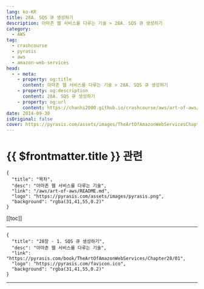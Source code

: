 ```yaml
---
lang: ko-KR
title: 28A. SQS 큐 생성하기
description: 아마존 웹 서비스를 다루는 기술 > 28A. SQS 큐 생성하기
category:
  - AWS
tag: 
  - crashcourse
  - pyrasis
  - aws 
  - amazon-web-services
head:
  - - meta:
    - property: og:title
      content: 아마존 웹 서비스를 다루는 기술 > 28A. SQS 큐 생성하기
    - property: og:description
      content: 28A. SQS 큐 생성하기
    - property: og:url
      content: https://chanhi2000.github.io/crashcourse/aws/art-of-aws/28A.html
date: 2014-09-30
isOriginal: false
cover: https://pyrasis.com/assets/images/TheArtOfAmazonWebServicesChapter28/3_.png
---
```


# {{ $frontmatter.title }} 관련

```component VPCard
{
  "title": "목차",
  "desc": "아마존 웹 서비스를 다루는 기술",
  "link": "/aws/art-of-aws/README.md",
  "logo": "https://pyrasis.com/assets/images/pyrasis.png",
  "background": "rgba(31,41,55,0.2)"
}
```

[[toc]]

---

```component VPCard
{
  "title": "28장 - 1. SQS 큐 생성하기",
  "desc": "아마존 웹 서비스를 다루는 기술",
  "link": "https://pyrasis.com/book/TheArtOfAmazonWebServices/Chapter28/01",
  "logo": "https://pyrasis.com/favicon.ico",
  "background": "rgba(31,41,55,0.2)"
}
```

<!-- TODO: 작성 -->

---

<TagLinks />